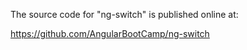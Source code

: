 The source code for "ng-switch" is published online at:

https://github.com/AngularBootCamp/ng-switch

